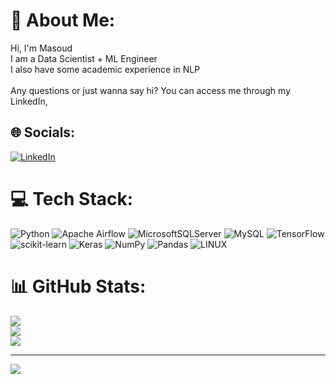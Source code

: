 # 💫 About Me:
Hi, I'm Masoud<br>I am a Data Scientist + ML Engineer<br>I also have some academic experience in NLP<br><br>Any questions or just wanna say hi? You can access me through my LinkedIn,


## 🌐 Socials:
[![LinkedIn](https://img.shields.io/badge/LinkedIn-%230077B5.svg?logo=linkedin&logoColor=white)](https://linkedin.com/in/https://www.linkedin.com/in/masoud-akbari/) 

# 💻 Tech Stack:
![Python](https://img.shields.io/badge/python-3670A0?style=for-the-badge&logo=python&logoColor=ffdd54) ![Apache Airflow](https://img.shields.io/badge/Apache%20Airflow-017CEE?style=for-the-badge&logo=Apache%20Airflow&logoColor=white) ![MicrosoftSQLServer](https://img.shields.io/badge/Microsoft%20SQL%20Sever-CC2927?style=for-the-badge&logo=microsoft%20sql%20server&logoColor=white) ![MySQL](https://img.shields.io/badge/mysql-%2300f.svg?style=for-the-badge&logo=mysql&logoColor=white) ![TensorFlow](https://img.shields.io/badge/TensorFlow-%23FF6F00.svg?style=for-the-badge&logo=TensorFlow&logoColor=white) ![scikit-learn](https://img.shields.io/badge/scikit--learn-%23F7931E.svg?style=for-the-badge&logo=scikit-learn&logoColor=white) ![Keras](https://img.shields.io/badge/Keras-%23D00000.svg?style=for-the-badge&logo=Keras&logoColor=white) ![NumPy](https://img.shields.io/badge/numpy-%23013243.svg?style=for-the-badge&logo=numpy&logoColor=white) ![Pandas](https://img.shields.io/badge/pandas-%23150458.svg?style=for-the-badge&logo=pandas&logoColor=white) ![LINUX](https://img.shields.io/badge/Linux-FCC624?style=for-the-badge&logo=linux&logoColor=black)
# 📊 GitHub Stats:
![](https://github-readme-stats.vercel.app/api?username=makbari1997&theme=dark&hide_border=false&include_all_commits=true&count_private=false)<br/>
![](https://github-readme-streak-stats.herokuapp.com/?user=makbari1997&theme=dark&hide_border=false)<br/>
![](https://github-readme-stats.vercel.app/api/top-langs/?username=makbari1997&theme=dark&hide_border=false&include_all_commits=true&count_private=false&layout=compact)

---
[![](https://visitcount.itsvg.in/api?id=makbari1997&icon=0&color=0)](https://visitcount.itsvg.in)

<!-- Proudly created with GPRM ( https://gprm.itsvg.in ) -->
